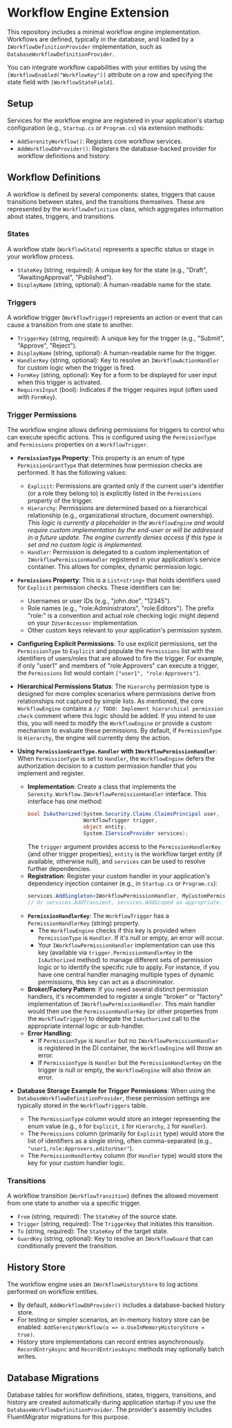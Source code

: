 # Workflow Engine Extension

This repository includes a minimal workflow engine implementation. Workflows are defined, typically in the database, and loaded by a `IWorkflowDefinitionProvider` implementation, such as `DatabaseWorkflowDefinitionProvider`.

You can integrate workflow capabilities with your entities by using the `[WorkflowEnabled("WorkflowKey")]` attribute on a row and specifying the state field with `[WorkflowStateField]`.

## Setup

Services for the workflow engine are registered in your application's startup configuration (e.g., `Startup.cs` or `Program.cs`) via extension methods:
- `AddSerenityWorkflow()`: Registers core workflow services.
- `AddWorkflowDbProvider()`: Registers the database-backed provider for workflow definitions and history.

## Workflow Definitions

A workflow is defined by several components: states, triggers that cause transitions between states, and the transitions themselves. These are represented by the `WorkflowDefinition` class, which aggregates information about states, triggers, and transitions.

### States

A workflow state (`WorkflowState`) represents a specific status or stage in your workflow process.
- `StateKey` (string, required): A unique key for the state (e.g., "Draft", "AwaitingApproval", "Published").
- `DisplayName` (string, optional): A human-readable name for the state.

### Triggers

A workflow trigger (`WorkflowTrigger`) represents an action or event that can cause a transition from one state to another.
- `TriggerKey` (string, required): A unique key for the trigger (e.g., "Submit", "Approve", "Reject").
- `DisplayName` (string, optional): A human-readable name for the trigger.
- `HandlerKey` (string, optional): Key to resolve an `IWorkflowActionHandler` for custom logic when the trigger is fired.
- `FormKey` (string, optional): Key for a form to be displayed for user input when this trigger is activated.
- `RequiresInput` (bool): Indicates if the trigger requires input (often used with `FormKey`).

### Trigger Permissions

The workflow engine allows defining permissions for triggers to control who can execute specific actions. This is configured using the `PermissionType` and `Permissions` properties on a `WorkflowTrigger`.

-   **`PermissionType` Property**:
    This property is an enum of type `PermissionGrantType` that determines how permission checks are performed. It has the following values:
    -   `Explicit`: Permissions are granted only if the current user's identifier (or a role they belong to) is explicitly listed in the `Permissions` property of the trigger.
    -   `Hierarchy`: Permissions are determined based on a hierarchical relationship (e.g., organizational structure, document ownership). *This logic is currently a placeholder in the `WorkflowEngine` and would require custom implementation by the end-user or will be addressed in a future update. The engine currently denies access if this type is set and no custom logic is implemented.*
    -   `Handler`: Permission is delegated to a custom implementation of `IWorkflowPermissionHandler` registered in your application's service container. This allows for complex, dynamic permission logic.

-   **`Permissions` Property**:
    This is a `List<string>` that holds identifiers used for `Explicit` permission checks. These identifiers can be:
    -   Usernames or user IDs (e.g., "john.doe", "12345").
    -   Role names (e.g., "role:Administrators", "role:Editors"). The prefix "role:" is a convention and actual role checking logic might depend on your `IUserAccessor` implementation.
    -   Other custom keys relevant to your application's permission system.

-   **Configuring Explicit Permissions**:
    To use explicit permissions, set the `PermissionType` to `Explicit` and populate the `Permissions` list with the identifiers of users/roles that are allowed to fire the trigger. For example, if only "user1" and members of "role:Approvers" can execute a trigger, the `Permissions` list would contain `["user1", "role:Approvers"]`.

-   **Hierarchical Permissions Status**:
    The `Hierarchy` permission type is designed for more complex scenarios where permissions derive from relationships not captured by simple lists. As mentioned, the core `WorkflowEngine` contains a `// TODO: Implement hierarchical permission check` comment where this logic should be added. If you intend to use this, you will need to modify the `WorkflowEngine` or provide a custom mechanism to evaluate these permissions. By default, if `PermissionType` is `Hierarchy`, the engine will currently deny the action.

-   **Using `PermissionGrantType.Handler` with `IWorkflowPermissionHandler`**:
    When `PermissionType` is set to `Handler`, the `WorkflowEngine` defers the authorization decision to a custom permission handler that you implement and register.
    -   **Implementation**: Create a class that implements the `Serenity.Workflow.IWorkflowPermissionHandler` interface. This interface has one method:
        ```csharp
        bool IsAuthorized(System.Security.Claims.ClaimsPrincipal user,
                          WorkflowTrigger trigger,
                          object entity,
                          System.IServiceProvider services);
        ```
        The `trigger` argument provides access to the `PermissionHandlerKey` (and other trigger properties), `entity` is the workflow target entity (if available, otherwise null), and `services` can be used to resolve further dependencies.
    -   **Registration**: Register your custom handler in your application's dependency injection container (e.g., in `Startup.cs` or `Program.cs`):
        ```csharp
        services.AddSingleton<IWorkflowPermissionHandler, MyCustomPermissionHandler>();
        // Or services.AddTransient, services.AddScoped as appropriate.
        ```
    -   **`PermissionHandlerKey`**: The `WorkflowTrigger` has a `PermissionHandlerKey` (string) property.
        -   The `WorkflowEngine` checks if this key is provided when `PermissionType` is `Handler`. If it's null or empty, an error will occur.
        -   Your `IWorkflowPermissionHandler` implementation can use this key (available via `trigger.PermissionHandlerKey` in the `IsAuthorized` method) to manage different sets of permission logic or to identify the specific rule to apply. For instance, if you have one central handler managing multiple types of dynamic permissions, this key can act as a discriminator.
    -   **Broker/Factory Pattern**: If you need several distinct permission handlers, it's recommended to register a single "broker" or "factory" implementation of `IWorkflowPermissionHandler`. This main handler would then use the `PermissionHandlerKey` (or other properties from the `WorkflowTrigger`) to delegate the `IsAuthorized` call to the appropriate internal logic or sub-handler.
    -   **Error Handling**:
        -   If `PermissionType` is `Handler` but no `IWorkflowPermissionHandler` is registered in the DI container, the `WorkflowEngine` will throw an error.
        -   If `PermissionType` is `Handler` but the `PermissionHandlerKey` on the trigger is null or empty, the `WorkflowEngine` will also throw an error.

-   **Database Storage Example for Trigger Permissions**:
    When using the `DatabaseWorkflowDefinitionProvider`, these permission settings are typically stored in the `WorkflowTriggers` table.
    -   The `PermissionType` column would store an integer representing the enum value (e.g., `0` for `Explicit`, `1` for `Hierarchy`, `2` for `Handler`).
    -   The `Permissions` column (primarily for `Explicit` type) would store the list of identifiers as a single string, often comma-separated (e.g., `"user1,role:Approvers,editorUser"`).
    -   The `PermissionHandlerKey` column (for `Handler` type) would store the key for your custom handler logic.

### Transitions

A workflow transition (`WorkflowTransition`) defines the allowed movement from one state to another via a specific trigger.
- `From` (string, required): The `StateKey` of the source state.
- `Trigger` (string, required): The `TriggerKey` that initiates this transition.
- `To` (string, required): The `StateKey` of the target state.
- `GuardKey` (string, optional): Key to resolve an `IWorkflowGuard` that can conditionally prevent the transition.

## History Store

The workflow engine uses an `IWorkflowHistoryStore` to log actions performed on workflow entities.
- By default, `AddWorkflowDbProvider()` includes a database-backed history store.
- For testing or simpler scenarios, an in-memory history store can be enabled: `AddSerenityWorkflow(o => o.UseInMemoryHistoryStore = true)`.
- History store implementations can record entries asynchronously. `RecordEntryAsync` and `RecordEntriesAsync` methods may optionally batch writes.

## Database Migrations

Database tables for workflow definitions, states, triggers, transitions, and history are created automatically during application startup if you use the `DatabaseWorkflowDefinitionProvider`. The provider's assembly includes FluentMigrator migrations for this purpose.
